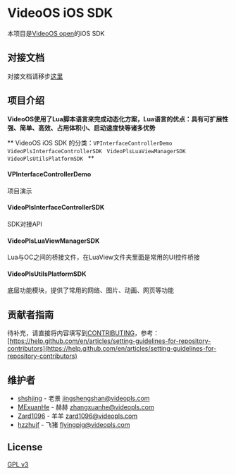 # VideoOS iOS SDK
本项目是[VideoOS open](http://videojj.com/videoos-open/)的iOS SDK

## 对接文档
对接文档请移步[这里](docs/index.md)

## 项目介绍
**VideoOS使用了Lua脚本语言来完成动态化方案，Lua语言的优点：具有可扩展性强、简单、高效、占用体积小、启动速度快等诸多优势**

** VideoOS iOS SDK 的分类：```VPInterfaceControllerDemo``` ```VideoPlsInterfaceControllerSDK ``` ```VideoPlsLuaViewManagerSDK ``` ```VideoPlsUtilsPlatformSDK ``` **

#### VPInterfaceControllerDemo
项目演示

#### VideoPlsInterfaceControllerSDK
SDK对接API 

#### VideoPlsLuaViewManagerSDK
Lua与OC之间的桥接文件，在LuaView文件夹里面是常用的UI控件桥接

#### VideoPlsUtilsPlatformSDK
底层功能模块，提供了常用的网络、图片、动画、网页等功能 

## 贡献者指南
待补充，请直接将内容填写到[CONTRIBUTING](CONTRIBUTING)，参考：[https://help.github.com/en/articles/setting-guidelines-for-repository-contributors](https://help.github.com/en/articles/setting-guidelines-for-repository-contributors)

## 维护者
* [shshjing](https://github.com/shshjing) - 老景 <jingshengshan@videopls.com>
* [MExuanHe](https://github.com/MExuanHe) - 赫赫 <zhangxuanhe@videopls.com>
* [Zard1096](https://github.com/Zard1096) - 羊羊 <zard1096@videopls.com>
* [hzzhujf](https://github.com/hzzhujf) - 飞猪 <flyingpig@videopls.com>

## License
[GPL v3](LICENSE)
